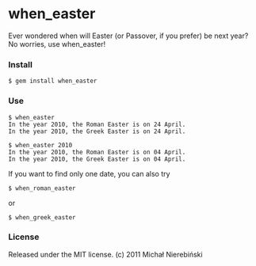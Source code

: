 # when_easter

Ever wondered when will Easter (or Passover, if you prefer) be next year? No worries, use when_easter!

### Install
	$ gem install when_easter
	
### Use
	
	$ when_easter
	In the year 2010, the Roman Easter is on 24 April.
	In the year 2010, the Greek Easter is on 24 April.
	
	$ when_easter 2010
	In the year 2010, the Roman Easter is on 04 April.
	In the year 2010, the Greek Easter is on 04 April.
	
If you want to find only one date, you can also try

	$ when_roman_easter
or

	$ when_greek_easter
### License

Released under the MIT license.
(c) 2011 Michał Nierebiński